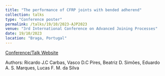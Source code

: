 ```yaml
---
title: "The performance of CFRP joints with bended adherend"
collection: talks
type: "Conference poster"
permalink: /talks/19/10/2023-AJP2023
venue: "3rd International Conference on Advanced Joining Processes"
date: 19/10/2023
location: "Braga, Portugal"
---
```


[Conference/Talk Website](https://www.fe.up.pt/ajp/2023/)

Authors: Ricardo J.C Carbas, Vasco D.C Pires, Beatriz D. Simões, Eduardo A. S. Marques, Lucas F. M. da Silva 
